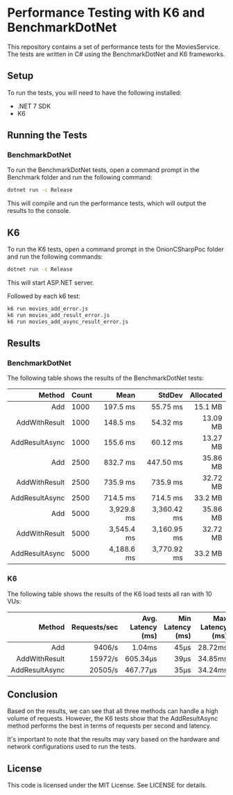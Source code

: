 # Performance Testing with K6 and BenchmarkDotNet
This repository contains a set of performance tests for the MoviesService.
The tests are written in C# using the BenchmarkDotNet and K6 frameworks.

## Setup
To run the tests, you will need to have the following installed:

- .NET 7 SDK
- K6

## Running the Tests
### BenchmarkDotNet
To run the BenchmarkDotNet tests, open a command prompt in the Benchmark folder and run the following command:
``` bash
dotnet run -c Release
```

This will compile and run the performance tests, which will output the results to the console.

## K6
To run the K6 tests, open a command prompt in the OnionCSharpPoc folder and run the following commands:

```bash
dotnet run -c Release
```
This will start ASP.NET server.

Followed by each k6 test:

```bash
k6 run movies_add_error.js
k6 run movies_add_result_error.js
k6 run movies_add_async_result_error.js
```

## Results
### BenchmarkDotNet
The following table shows the results of the BenchmarkDotNet tests:

| Method        | Count | Mean       | StdDev   	      | Allocated|
|	        ---:|---	|---:	     |---:	              |---:	     |
| Add           | 1000  | 197.5 ms   | 55.75 ms           | 15.1 MB  |
| AddWithResult | 1000  | 148.5 ms   | 54.32 ms           | 13.09 MB |
| AddResultAsync| 1000  | 155.6 ms   | 60.12 ms           | 13.27 MB |
| Add           | 2500  | 832.7 ms   | 447.50 ms          | 35.86 MB |
| AddWithResult | 2500  | 735.9 ms   | 735.9 ms           | 32.72 MB |
| AddResultAsync| 2500  | 714.5 ms   | 714.5 ms           | 33.2 MB  |
| Add           | 5000  | 3,929.8 ms | 3,360.42 ms        | 35.86 MB |
| AddWithResult | 5000  | 3,545.4 ms | 3,160.95 ms        | 32.72 MB |
| AddResultAsync| 5000  | 4,188.6 ms | 3,770.92 ms        | 33.2 MB  |

### K6
The following table shows the results of the K6 load tests all ran with 10 VUs:

| Method        | Requests/sec | Avg. Latency (ms)   	| Min Latency (ms)   	| Max Latency (ms)  	| 95th Percentile (ms)  	 |
|---:	        |---:	          |---:	|---:	|---:	|---:   |
| Add           | 9406/s  | 1.04ms   | 45µs | 28.72ms | 4.17ms |
| AddWithResult | 15972/s | 605.34µs | 39µs | 34.85ms | 2.46ms |
| AddResultAsync| 20505/s | 467.77µs | 35µs | 34.24ms | 1.49ms |

## Conclusion
Based on the results, we can see that all three methods can handle a high volume of requests. However, the K6 tests show that the AddResultAsync method performs the best in terms of requests per second and latency.

It's important to note that the results may vary based on the hardware and network configurations used to run the tests.

## License
This code is licensed under the MIT License. See LICENSE for details.